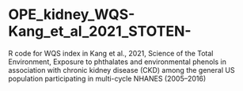 # OPE_kidney_WQS-Kang_et_al_2021_STOTEN-
R code for WQS index in Kang et al., 2021, Science of the Total Environment, Exposure to phthalates and environmental phenols in association with chronic kidney disease (CKD) among the general US population participating in multi-cycle NHANES (2005–2016)
